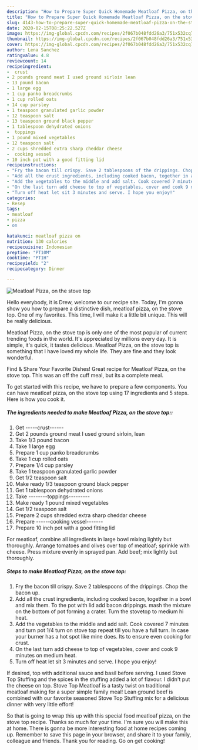 ```yaml
---
description: "How to Prepare Super Quick Homemade Meatloaf Pizza, on the stove top"
title: "How to Prepare Super Quick Homemade Meatloaf Pizza, on the stove top"
slug: 4143-how-to-prepare-super-quick-homemade-meatloaf-pizza-on-the-stove-top
date: 2020-02-15T08:25:22.527Z
image: https://img-global.cpcdn.com/recipes/2f067b048fdd26a3/751x532cq70/meatloaf-pizza-on-the-stove-top-recipe-main-photo.jpg
thumbnail: https://img-global.cpcdn.com/recipes/2f067b048fdd26a3/751x532cq70/meatloaf-pizza-on-the-stove-top-recipe-main-photo.jpg
cover: https://img-global.cpcdn.com/recipes/2f067b048fdd26a3/751x532cq70/meatloaf-pizza-on-the-stove-top-recipe-main-photo.jpg
author: Lena Sanchez
ratingvalue: 4.8
reviewcount: 14
recipeingredient:
-  crust
- 2 pounds ground meat I used ground sirloin lean
- 13 pound bacon
- 1 large egg
- 1 cup panko breadcrumbs
- 1 cup rolled oats
- 14 cup parsley
- 1 teaspoon granulated garlic powder
- 12 teaspoon salt
- 13 teaspoon ground black pepper
- 1 tablespoon dehydrated onions
-  toppings
- 1 pound mixed vegetables
- 12 teaspoon salt
- 2 cups shredded extra sharp cheddar cheese
-  cooking vessel
- 10 inch pot with a good fitting lid
recipeinstructions:
- "Fry the bacon till crispy. Save 2 tablespoons of the drippings. Chop the bacon up."
- "Add all the crust ingredients, including cooked bacon, together in a bowl and mix them. To the pot with lid add bacon drippings. mash the mixture on the bottom of pot forming a crater. Turn the stovetop to medium hi heat."
- "Add the vegetables to the middle and add salt. Cook covered 7 minutes and turn pot 1/4 turn on stove top repeat till you have a full turn. In case your burner has a hot spot like mine does. Its to ensure even cooking for crust."
- "On the last turn add cheese to top of vegetables, cover and cook 9 minutes on medium heat."
- "Turn off heat let sit 3 minutes and serve. I hope you enjoy!"
categories:
- Resep
tags:
- meatloaf
- pizza
- on

katakunci: meatloaf pizza on
nutrition: 130 calories
recipecuisine: Indonesian
preptime: "PT10M"
cooktime: "PT1H"
recipeyield: "2"
recipecategory: Dinner

---
```



![Meatloaf Pizza, on the stove top](https://img-global.cpcdn.com/recipes/2f067b048fdd26a3/751x532cq70/meatloaf-pizza-on-the-stove-top-recipe-main-photo.jpg)

Hello everybody, it is Drew, welcome to our recipe site. Today, I'm gonna show you how to prepare a distinctive dish, meatloaf pizza, on the stove top. One of my favorites. This time, I will make it a little bit unique. This will be really delicious.

Meatloaf Pizza, on the stove top is only one of the most popular of current trending foods in the world. It's appreciated by millions every day. It is simple, it's quick, it tastes delicious. Meatloaf Pizza, on the stove top is something that I have loved my whole life. They are fine and they look wonderful.

Find &amp; Share Your Favorite Dishes! Great recipe for Meatloaf Pizza, on the stove top. This was an off the cuff meal, but its a complete meal.


To get started with this recipe, we have to prepare a few components. You can have meatloaf pizza, on the stove top using 17 ingredients and 5 steps. Here is how you cook it.

##### The ingredients needed to make Meatloaf Pizza, on the stove top::

1. Get  -----crust------
1. Get 2 pounds ground meat I used ground sirloin, lean
1. Take 1/3 pound bacon
1. Take 1 large egg
1. Prepare 1 cup panko breadcrumbs
1. Take 1 cup rolled oats
1. Prepare 1/4 cup parsley
1. Take 1 teaspoon granulated garlic powder
1. Get 1/2 teaspoon salt
1. Make ready 1/3 teaspoon ground black pepper
1. Get 1 tablespoon dehydrated onions
1. Take  --------toppings---------
1. Make ready 1 pound mixed vegetables
1. Get 1/2 teaspoon salt
1. Prepare 2 cups shredded extra sharp cheddar cheese
1. Prepare  ------cooking vessel-------
1. Prepare 10 inch pot with a good fitting lid


For meatloaf, combine all ingredients in large bowl mixing lightly but thoroughly. Arrange tomatoes and olives over top of meatloaf; sprinkle with cheese. Press mixture evenly in sprayed pan. Add beef; mix lightly but thoroughly. 

##### Steps to make Meatloaf Pizza, on the stove top:

1. Fry the bacon till crispy. Save 2 tablespoons of the drippings. Chop the bacon up.
1. Add all the crust ingredients, including cooked bacon, together in a bowl and mix them. To the pot with lid add bacon drippings. mash the mixture on the bottom of pot forming a crater. Turn the stovetop to medium hi heat.
1. Add the vegetables to the middle and add salt. Cook covered 7 minutes and turn pot 1/4 turn on stove top repeat till you have a full turn. In case your burner has a hot spot like mine does. Its to ensure even cooking for crust.
1. On the last turn add cheese to top of vegetables, cover and cook 9 minutes on medium heat.
1. Turn off heat let sit 3 minutes and serve. I hope you enjoy!


If desired, top with additional sauce and basil before serving. I used Stove Top Stuffing and the spices in the stuffing added a lot of flavour. I didn&#39;t put the cheese on top. Stove Top Meatloaf is a tasty twist on traditional meatloaf making for a super simple family meal! Lean ground beef is combined with our favorite seasoned Stove Top Stuffing mix for a delicious dinner with very little effort! 

So that is going to wrap this up with this special food meatloaf pizza, on the stove top recipe. Thanks so much for your time. I'm sure you will make this at home. There is gonna be more interesting food at home recipes coming up. Remember to save this page in your browser, and share it to your family, colleague and friends. Thank you for reading. Go on get cooking!
